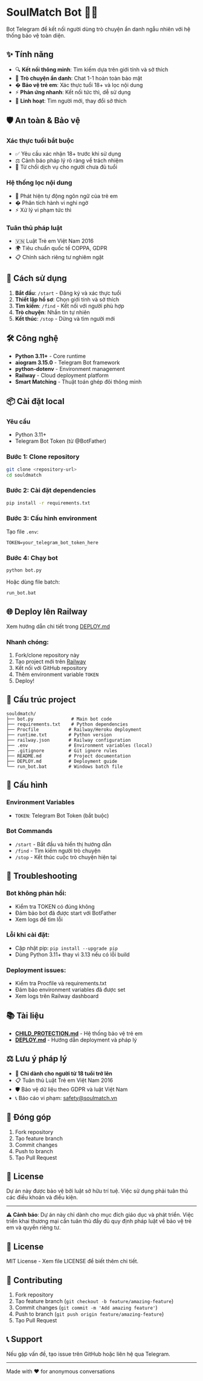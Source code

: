 # SoulMatch Bot 🤖💬

Bot Telegram để kết nối người dùng trò chuyện ẩn danh ngẫu nhiên với hệ thống bảo vệ toàn diện.

## ✨ Tính năng

- 🔍 **Kết nối thông minh**: Tìm kiếm dựa trên giới tính và sở thích
- 💬 **Trò chuyện ẩn danh**: Chat 1-1 hoàn toàn bảo mật
- �️ **Bảo vệ trẻ em**: Xác thực tuổi 18+ và lọc nội dung
- ⚡ **Phản ứng nhanh**: Kết nối tức thì, dễ sử dụng
- 🔄 **Linh hoạt**: Tìm người mới, thay đổi sở thích

## 🛡️ An toàn & Bảo vệ

### Xác thực tuổi bắt buộc

- ✅ Yêu cầu xác nhận 18+ trước khi sử dụng
- ⚖️ Cảnh báo pháp lý rõ ràng về trách nhiệm
- 🚫 Từ chối dịch vụ cho người chưa đủ tuổi

### Hệ thống lọc nội dung

- 🤖 Phát hiện tự động ngôn ngữ của trẻ em
- � Phân tích hành vi nghi ngờ
- ⚡ Xử lý vi phạm tức thì

### Tuân thủ pháp luật

- 🇻🇳 Luật Trẻ em Việt Nam 2016
- 🌍 Tiêu chuẩn quốc tế COPPA, GDPR
- 📋 Chính sách riêng tư nghiêm ngặt

## 🚀 Cách sử dụng

1. **Bắt đầu**: `/start` - Đăng ký và xác thực tuổi
2. **Thiết lập hồ sơ**: Chọn giới tính và sở thích
3. **Tìm kiếm**: `/find` - Kết nối với người phù hợp
4. **Trò chuyện**: Nhắn tin tự nhiên
5. **Kết thúc**: `/stop` - Dừng và tìm người mới

## 🛠️ Công nghệ

- **Python 3.11+** - Core runtime
- **aiogram 3.15.0** - Telegram Bot framework
- **python-dotenv** - Environment management
- **Railway** - Cloud deployment platform
- **Smart Matching** - Thuật toán ghép đôi thông minh

## 📦 Cài đặt local

### Yêu cầu

- Python 3.11+
- Telegram Bot Token (từ @BotFather)

### Bước 1: Clone repository

```bash
git clone <repository-url>
cd souldmatch
```

### Bước 2: Cài đặt dependencies

```bash
pip install -r requirements.txt
```

### Bước 3: Cấu hình environment

Tạo file `.env`:

```
TOKEN=your_telegram_bot_token_here
```

### Bước 4: Chạy bot

```bash
python bot.py
```

Hoặc dùng file batch:

```bash
run_bot.bat
```

## 🌐 Deploy lên Railway

Xem hướng dẫn chi tiết trong [DEPLOY.md](DEPLOY.md)

### Nhanh chóng:

1. Fork/clone repository này
2. Tạo project mới trên [Railway](https://railway.app)
3. Kết nối với GitHub repository
4. Thêm environment variable `TOKEN`
5. Deploy!

## 📁 Cấu trúc project

```
souldmatch/
├── bot.py              # Main bot code
├── requirements.txt    # Python dependencies
├── Procfile           # Railway/Heroku deployment
├── runtime.txt        # Python version
├── railway.json       # Railway configuration
├── .env               # Environment variables (local)
├── .gitignore         # Git ignore rules
├── README.md          # Project documentation
├── DEPLOY.md          # Deployment guide
└── run_bot.bat        # Windows batch file
```

## 🔧 Cấu hình

### Environment Variables

- `TOKEN`: Telegram Bot Token (bắt buộc)

### Bot Commands

- `/start` - Bắt đầu và hiển thị hướng dẫn
- `/find` - Tìm kiếm người trò chuyện
- `/stop` - Kết thúc cuộc trò chuyện hiện tại

## 🐛 Troubleshooting

### Bot không phản hồi:

- Kiểm tra TOKEN có đúng không
- Đảm bảo bot đã được start với BotFather
- Xem logs để tìm lỗi

### Lỗi khi cài đặt:

- Cập nhật pip: `pip install --upgrade pip`
- Dùng Python 3.11+ thay vì 3.13 nếu có lỗi build

### Deployment issues:

- Kiểm tra Procfile và requirements.txt
- Đảm bảo environment variables đã được set
- Xem logs trên Railway dashboard

## 📚 Tài liệu

- **[CHILD_PROTECTION.md](./CHILD_PROTECTION.md)** - Hệ thống bảo vệ trẻ em
- **[DEPLOY.md](./DEPLOY.md)** - Hướng dẫn deployment và pháp lý

## ⚖️ Lưu ý pháp lý

- 🔞 **Chỉ dành cho người từ 18 tuổi trở lên**
- 📋 Tuân thủ Luật Trẻ em Việt Nam 2016
- 🛡️ Bảo vệ dữ liệu theo GDPR và luật Việt Nam
- 📞 Báo cáo vi phạm: safety@soulmatch.vn

## 🤝 Đóng góp

1. Fork repository
2. Tạo feature branch
3. Commit changes
4. Push to branch
5. Tạo Pull Request

## 📄 License

Dự án này được bảo vệ bởi luật sở hữu trí tuệ. Việc sử dụng phải tuân thủ các điều khoản và điều kiện.

---

**⚠️ Cảnh báo**: Dự án này chỉ dành cho mục đích giáo dục và phát triển. Việc triển khai thương mại cần tuân thủ đầy đủ quy định pháp luật về bảo vệ trẻ em và quyền riêng tư.

## 📝 License

MIT License - Xem file LICENSE để biết thêm chi tiết.

## 🤝 Contributing

1. Fork repository
2. Tạo feature branch (`git checkout -b feature/amazing-feature`)
3. Commit changes (`git commit -m 'Add amazing feature'`)
4. Push to branch (`git push origin feature/amazing-feature`)
5. Tạo Pull Request

## 📞 Support

Nếu gặp vấn đề, tạo issue trên GitHub hoặc liên hệ qua Telegram.

---

Made with ❤️ for anonymous conversations
